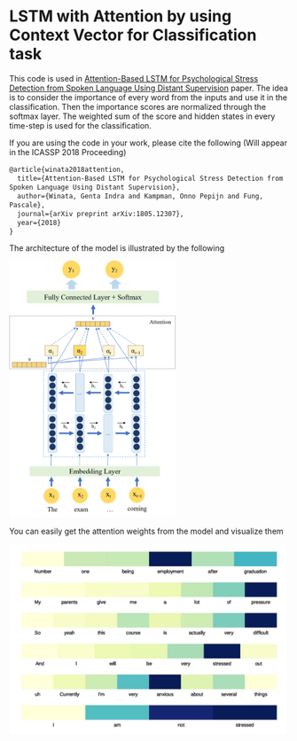 # LSTM with Attention by using Context Vector for Classification task

This code is used in <a href="https://arxiv.org/abs/1805.12307">Attention-Based LSTM for Psychological Stress Detection from Spoken Language Using Distant Supervision</a> paper. The idea is to consider the importance of every word from the inputs and use it in the classification. Then the importance scores are normalized through the softmax layer. The weighted sum of the score and hidden states in every time-step is used for the classification.

If you are using the code in your work, please cite the following (Will appear in the ICASSP 2018 Proceeding)
```
@article{winata2018attention,
  title={Attention-Based LSTM for Psychological Stress Detection from Spoken Language Using Distant Supervision},
  author={Winata, Genta Indra and Kampman, Onno Pepijn and Fung, Pascale},
  journal={arXiv preprint arXiv:1805.12307},
  year={2018}
}
```

The architecture of the model is illustrated by the following

<img src="img/bilstm.png" width=300>

You can easily get the attention weights from the model and visualize them

<img src="img/stressed.jpg" width=500>
